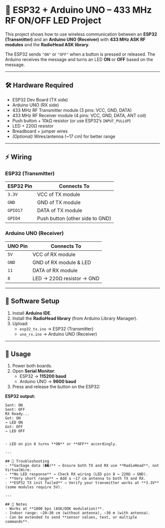 # 📡 ESP32 + Arduino UNO – 433 MHz RF ON/OFF LED Project

This project shows how to use wireless communication between an **ESP32 (Transmitter)** and an **Arduino UNO (Receiver)** with **433 MHz ASK RF modules** and the **RadioHead ASK library**.  

The ESP32 sends `"ON"` or `"OFF"` when a button is pressed or released. The Arduino receives the message and turns an LED **ON** or **OFF** based on the message.

---

## 🛠️ Hardware Required
- ESP32 Dev Board (TX side)  
- Arduino UNO (RX side)  
- 433 MHz RF Transmitter module (3 pins: VCC, GND, DATA)  
- 433 MHz RF Receiver module (4 pins: VCC, GND, DATA, ANT coil)  
- Push button + 10kΩ resistor (or use ESP32’s `INPUT_PULLUP`)  
- LED + 220Ω resistor  
- Breadboard + jumper wires  
- *(Optional)* Wires/antenna (~17 cm) for better range  

---

## ⚡ Wiring

### ESP32 (Transmitter)

| ESP32 Pin | Connects To             |
|-----------|--------------------------|
| `3.3V`    | VCC of TX module         |
| `GND`     | GND of TX module         |
| `GPIO17`  | DATA of TX module        |
| `GPIO4`   | Push button (other side to GND) |

### Arduino UNO (Receiver)

| UNO Pin | Connects To                   |
|---------|--------------------------------|
| `5V`    | VCC of RX module              |
| `GND`   | GND of RX module & LED        |
| `11`    | DATA of RX module             |
| `8`     | LED → 220Ω resistor → GND     |

---

## 📂 Software Setup
1. Install **Arduino IDE**.  
2. Install the **RadioHead library** (from Arduino Library Manager).  
3. Upload:  
   - `esp32_tx.ino` → ESP32 (Transmitter)  
   - `uno_rx.ino` → Arduino UNO (Receiver)  

---

## 🚀 Usage
1. Power both boards.  
2. Open **Serial Monitor**:  
   - ESP32 → **115200 baud**  
   - Arduino UNO → **9600 baud**  
3. Press and release the button on the ESP32:  


**ESP32 output:**
```text
Sent: ON
Sent: OFF
RX Ready...
Got: ON
→ LED ON
Got: OFF
→ LED OFF


- LED on pin 8 turns **ON** or **OFF** accordingly.  

---

## 🔧 Troubleshooting
- **Garbage data (��)** → Ensure both TX and RX use **RadioHead**, not VirtualWire.  
- **No LED response** → Check RX wiring (LED pin 8 → 220Ω → GND).  
- **Very short range** → Add a ~17 cm antenna to both TX and RX.  
- **ESP32 TX init failed** → Verify your transmitter works at **3.3V** (some modules require 5V).  

---

## 📌 Notes
- Works at **1000 bps (ASK/OOK modulation)**.  
- Indoor range: ~20–30 cm (without antenna), ~30 m (with antenna).  
- Can be extended to send **sensor values, text, or multiple commands**.  
